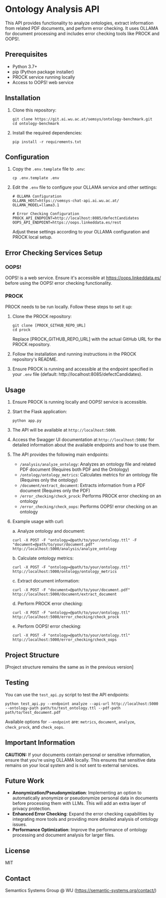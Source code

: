 # Ontology Analysis API

This API provides functionality to analyze ontologies, extract information from related PDF documents, and perform error checking. It uses OLLAMA for document processing and includes error checking tools like PROCK and OOPS!.

## Prerequisites

- Python 3.7+
- pip (Python package installer)
- PROCK service running locally
- Access to OOPS! web service

## Installation

1. Clone this repository:
   ```
   git clone https://git.ai.wu.ac.at/semsys/ontology-benchmark.git
   cd ontology-benchmark
   ```

2. Install the required dependencies:
   ```
   pip install -r requirements.txt
   ```

## Configuration

1. Copy the `.env.template` file to `.env`:
   ```
   cp .env.template .env
   ```

2. Edit the `.env` file to configure your OLLAMA service and other settings:
   ```
   # OLLAMA Configuration
   OLLAMA_HOST=https://semsys-chat-api.ai.wu.ac.at/
   OLLAMA_MODEL=llama3.1
   
   # Error Checking Configuration
   PROCK_API_ENDPOINT=http://localhost:8085/defectCandidates
   OOPS_API_ENDPOINT=https://oops.linkeddata.es/rest
   ```

   Adjust these settings according to your OLLAMA configuration and PROCK local setup.

## Error Checking Services Setup

### OOPS!
OOPS! is a web service. Ensure it's accessible at https://oops.linkeddata.es/ before using the OOPS! error checking functionality.

### PROCK
PROCK needs to be run locally. Follow these steps to set it up:

1. Clone the PROCK repository:
   ```
   git clone [PROCK_GITHUB_REPO_URL]
   cd prock
   ```
   Replace [PROCK_GITHUB_REPO_URL] with the actual GitHub URL for the PROCK repository.

2. Follow the installation and running instructions in the PROCK repository's README.

3. Ensure PROCK is running and accessible at the endpoint specified in your `.env` file (default: http://localhost:8085/defectCandidates).

## Usage

1. Ensure PROCK is running locally and OOPS! service is accessible.

2. Start the Flask application:
   ```
   python app.py
   ```

3. The API will be available at `http://localhost:5000`.

4. Access the Swagger UI documentation at `http://localhost:5000/` for detailed information about the available endpoints and how to use them.

5. The API provides the following main endpoints:
   - `/analysis/analyze_ontology`: Analyzes an ontology file and related PDF document (Requires both PDF and the Ontology)
   - `/ontology/ontology_metrics`: Calculates metrics for an ontology file (Requires only the ontology)
   - `/document/extract_document`: Extracts information from a PDF document (Requires only the PDF)
   - `/error_checking/check_prock`: Performs PROCK error checking on an ontology
   - `/error_checking/check_oops`: Performs OOPS! error checking on an ontology

6. Example usage with curl:
   
   a. Analyze ontology and document:
   ```
   curl -X POST -F "ontology=@path/to/your/ontology.ttl" -F "document=@path/to/your/document.pdf" http://localhost:5000/analysis/analyze_ontology
   ```
   
   b. Calculate ontology metrics:
   ```
   curl -X POST -F "ontology=@path/to/your/ontology.ttl" http://localhost:5000/ontology/ontology_metrics
   ```
   
   c. Extract document information:
   ```
   curl -X POST -F "document=@path/to/your/document.pdf" http://localhost:5000/document/extract_document
   ```
   
   d. Perform PROCK error checking:
   ```
   curl -X POST -F "ontology=@path/to/your/ontology.ttl" http://localhost:5000/error_checking/check_prock
   ```
   
   e. Perform OOPS! error checking:
   ```
   curl -X POST -F "ontology=@path/to/your/ontology.ttl" http://localhost:5000/error_checking/check_oops
   ```

## Project Structure

[Project structure remains the same as in the previous version]

## Testing

You can use the `test_api.py` script to test the API endpoints:

```
python test_api.py --endpoint analyze --api-url http://localhost:5000 --ontology-path path/to/test_ontology.ttl --pdf-path path/to/test_document.pdf
```

Available options for `--endpoint` are: `metrics`, `document`, `analyze`, `check_prock`, and `check_oops`.

## Important Information

**CAUTION:** If your documents contain personal or sensitive information, ensure that you're using OLLAMA locally. This ensures that sensitive data remains on your local system and is not sent to external services.

## Future Work

- **Anonymization/Pseudonymization**: Implementing an option to automatically anonymize or pseudonymize personal data in documents before processing them with LLMs. This will add an extra layer of privacy protection.
- **Enhanced Error Checking**: Expand the error checking capabilities by integrating more tools and providing more detailed analysis of ontology issues.
- **Performance Optimization**: Improve the performance of ontology processing and document analysis for larger files.

## License

MIT

## Contact

Semantics Systems Group @ WU (https://semantic-systems.org/contact/)